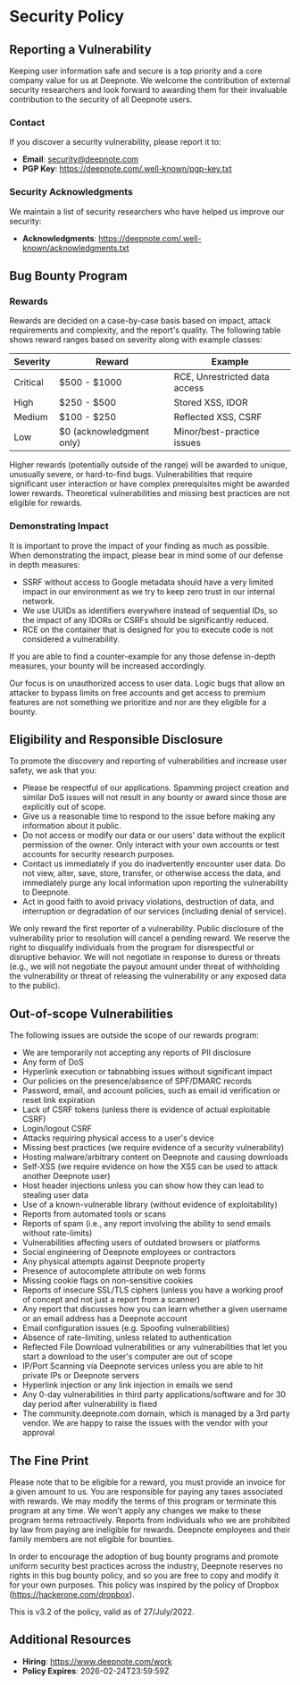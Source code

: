 # Security Policy

## Reporting a Vulnerability

Keeping user information safe and secure is a top priority and a core company value for us at Deepnote. We welcome the contribution of external security researchers and look forward to awarding them for their invaluable contribution to the security of all Deepnote users.

### Contact

If you discover a security vulnerability, please report it to:

- **Email**: security@deepnote.com
- **PGP Key**: https://deepnote.com/.well-known/pgp-key.txt

### Security Acknowledgments

We maintain a list of security researchers who have helped us improve our security:

- **Acknowledgments**: https://deepnote.com/.well-known/acknowledgments.txt

## Bug Bounty Program

### Rewards

Rewards are decided on a case-by-case basis based on impact, attack requirements and complexity, and the report's quality. The following table shows reward ranges based on severity along with example classes:

| Severity | Reward                   | Example                       |
| -------- | ------------------------ | ----------------------------- |
| Critical | $500 - $1000             | RCE, Unrestricted data access |
| High     | $250 - $500              | Stored XSS, IDOR              |
| Medium   | $100 - $250              | Reflected XSS, CSRF           |
| Low      | $0 (acknowledgment only) | Minor/best-practice issues    |

Higher rewards (potentially outside of the range) will be awarded to unique, unusually severe, or hard-to-find bugs. Vulnerabilities that require significant user interaction or have complex prerequisites might be awarded lower rewards. Theoretical vulnerabilities and missing best practices are not eligible for rewards.

### Demonstrating Impact

It is important to prove the impact of your finding as much as possible. When demonstrating the impact, please bear in mind some of our defense in depth measures:

- SSRF without access to Google metadata should have a very limited impact in our environment as we try to keep zero trust in our internal network.
- We use UUIDs as identifiers everywhere instead of sequential IDs, so the impact of any IDORs or CSRFs should be significantly reduced.
- RCE on the container that is designed for you to execute code is not considered a vulnerability.

If you are able to find a counter-example for any those defense in-depth measures, your bounty will be increased accordingly.

Our focus is on unauthorized access to user data. Logic bugs that allow an attacker to bypass limits on free accounts and get access to premium features are not something we prioritize and nor are they eligible for a bounty.

## Eligibility and Responsible Disclosure

To promote the discovery and reporting of vulnerabilities and increase user safety, we ask that you:

- Please be respectful of our applications. Spamming project creation and similar DoS issues will not result in any bounty or award since those are explicitly out of scope.
- Give us a reasonable time to respond to the issue before making any information about it public.
- Do not access or modify our data or our users' data without the explicit permission of the owner. Only interact with your own accounts or test accounts for security research purposes.
- Contact us immediately if you do inadvertently encounter user data. Do not view, alter, save, store, transfer, or otherwise access the data, and immediately purge any local information upon reporting the vulnerability to Deepnote.
- Act in good faith to avoid privacy violations, destruction of data, and interruption or degradation of our services (including denial of service).

We only reward the first reporter of a vulnerability. Public disclosure of the vulnerability prior to resolution will cancel a pending reward. We reserve the right to disqualify individuals from the program for disrespectful or disruptive behavior. We will not negotiate in response to duress or threats (e.g., we will not negotiate the payout amount under threat of withholding the vulnerability or threat of releasing the vulnerability or any exposed data to the public).

## Out-of-scope Vulnerabilities

The following issues are outside the scope of our rewards program:

- We are temporarily not accepting any reports of PII disclosure
- Any form of DoS
- Hyperlink execution or tabnabbing issues without significant impact
- Our policies on the presence/absence of SPF/DMARC records
- Password, email, and account policies, such as email id verification or reset link expiration
- Lack of CSRF tokens (unless there is evidence of actual exploitable CSRF)
- Login/logout CSRF
- Attacks requiring physical access to a user's device
- Missing best practices (we require evidence of a security vulnerability)
- Hosting malware/arbitrary content on Deepnote and causing downloads
- Self-XSS (we require evidence on how the XSS can be used to attack another Deepnote user)
- Host header injections unless you can show how they can lead to stealing user data
- Use of a known-vulnerable library (without evidence of exploitability)
- Reports from automated tools or scans
- Reports of spam (i.e., any report involving the ability to send emails without rate-limits)
- Vulnerabilities affecting users of outdated browsers or platforms
- Social engineering of Deepnote employees or contractors
- Any physical attempts against Deepnote property
- Presence of autocomplete attribute on web forms
- Missing cookie flags on non-sensitive cookies
- Reports of insecure SSL/TLS ciphers (unless you have a working proof of concept and not just a report from a scanner)
- Any report that discusses how you can learn whether a given username or an email address has a Deepnote account
- Email configuration issues (e.g. Spoofing vulnerabilities)
- Absence of rate-limiting, unless related to authentication
- Reflected File Download vulnerabilities or any vulnerabilities that let you start a download to the user's computer are out of scope
- IP/Port Scanning via Deepnote services unless you are able to hit private IPs or Deepnote servers
- Hyperlink injection or any link injection in emails we send
- Any 0-day vulnerabilities in third party applications/software and for 30 day period after vulnerability is fixed
- The community.deepnote.com domain, which is managed by a 3rd party vendor. We are happy to raise the issues with the vendor with your approval

## The Fine Print

Please note that to be eligible for a reward, you must provide an invoice for a given amount to us. You are responsible for paying any taxes associated with rewards. We may modify the terms of this program or terminate this program at any time. We won't apply any changes we make to these program terms retroactively. Reports from individuals who we are prohibited by law from paying are ineligible for rewards. Deepnote employees and their family members are not eligible for bounties.

In order to encourage the adoption of bug bounty programs and promote uniform security best practices across the industry, Deepnote reserves no rights in this bug bounty policy, and so you are free to copy and modify it for your own purposes. This policy was inspired by the policy of Dropbox (https://hackerone.com/dropbox).

This is v3.2 of the policy, valid as of 27/July/2022.

## Additional Resources

- **Hiring**: https://www.deepnote.com/work
- **Policy Expires**: 2026-02-24T23:59:59Z
